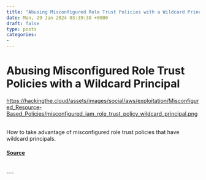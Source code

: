 ```yaml
---
title: "Abusing Misconfigured Role Trust Policies with a Wildcard Principal"
date: Mon, 29 Jan 2024 03:39:38 +0000
draft: false
type: posts
categories: 
- 
---
```

# Abusing Misconfigured Role Trust Policies with a Wildcard Principal
https://hackingthe.cloud/assets/images/social/aws/exploitation/Misconfigured_Resource-Based_Policies/misconfigured_iam_role_trust_policy_wildcard_principal.png
<br/>

<br/>
How to take advantage of misconfigured role trust policies that have wildcard principals.

#### [Source](https://hackingthe.cloud/aws/exploitation/Misconfigured_Resource-Based_Policies/misconfigured_iam_role_trust_policy_wildcard_principal/)

<br/>
---
